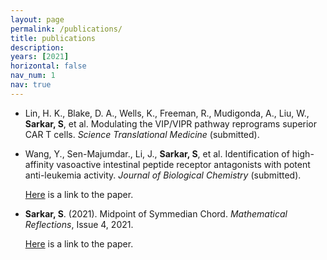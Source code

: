 ```yaml
---
layout: page
permalink: /publications/
title: publications
description: 
years: [2021]
horizontal: false
nav_num: 1
nav: true
---
```


<article>
<ul>
<li>
<p>Lin, H. K., Blake, D. A., Wells, K., Freeman, R., Mudigonda, A., Liu, W., <strong>Sarkar, S</strong>, et al. Modulating the VIP/VIPR pathway reprograms superior CAR T cells. <em>Science Translational Medicine</em> (submitted).</p>
</li>
<li>
<p>Wang, Y., Sen-Majumdar., Li, J., <strong>Sarkar, S</strong>, et al. Identification of high-affinity vasoactive intestinal peptide receptor antagonists with potent anti-leukemia activity. <em>Journal of Biological Chemistry</em> (submitted).</p>
<p><a href="https://www.biorxiv.org/content/10.1101/2024.11.08.622716v1" target="_blank" rel="noopener noreferrer">Here</a> is a link to the paper.</p>
</li>
<li>
<p><strong>Sarkar, S</strong>. (2021). Midpoint of Symmedian Chord. <em>Mathematical Reflections</em>, Issue 4, 2021.</p>
<p><a href="https://www.awesomemath.org/wp-pdf-files/math-reflections/mr-2021-04/mr_4_2021_midpoint_of_symmedian_chord.pdf" target="_blank" rel="noopener noreferrer">Here</a> is a link to the paper.</p>
</li>
</ul>
</article>
